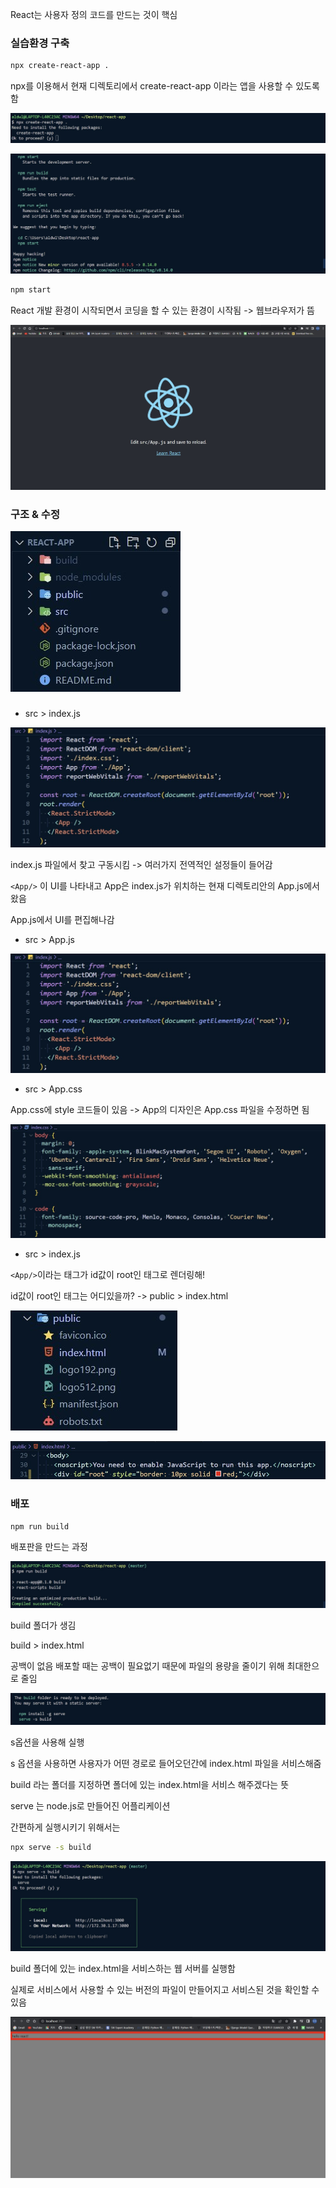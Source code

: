 React는 사용자 정의 코드를 만드는 것이 핵심



### 실습환경 구축

```bash
npx create-react-app .
```

npx를 이용해서 현재 디렉토리에서 create-react-app 이라는 앱을 사용할 수 있도록 함

![1](React_3.assets/%ED%99%94%EB%A9%B4%20%EC%BA%A1%EC%B2%98%202022-07-17%20203044.jpg)

![2](React_3.assets/%ED%99%94%EB%A9%B4%20%EC%BA%A1%EC%B2%98%202022-07-17%20203251.jpg)

```bash
npm start
```

 React 개발 환경이 시작되면서 코딩을 할 수 있는 환경이 시작됨 -> 웹브라우저가 뜸

![3](React_3.assets/%ED%99%94%EB%A9%B4%20%EC%BA%A1%EC%B2%98%202022-07-17%20203559.jpg)



### 구조 & 수정

![4](React_3.assets/%ED%99%94%EB%A9%B4%20%EC%BA%A1%EC%B2%98%202022-07-19%20143806.jpg)

### 

- src > index.js

![5](React_3.assets/%ED%99%94%EB%A9%B4%20%EC%BA%A1%EC%B2%98%202022-07-19%20144757.jpg)

index.js 파일에서 찾고 구동시킴 -> 여러가지 전역적인 설정들이 들어감

`<App/>` 이  UI를 나타내고 App은 index.js가 위치하는 현재 디렉토리안의 App.js에서 왔음

App.js에서 UI를 편집해나감

- src > App.js

![6](React_3.assets/%ED%99%94%EB%A9%B4%20%EC%BA%A1%EC%B2%98%202022-07-19%20144757.jpg)

- src > App.css

App.css에 style 코드들이 있음 -> App의 디자인은 App.css 파일을 수정하면 됨

![7](React_3.assets/%ED%99%94%EB%A9%B4%20%EC%BA%A1%EC%B2%98%202022-07-19%20144922.jpg)



- src > index.js

`<App/>`이라는 태그가 id값이 root인 태그로 렌더링해!

id값이 root인 태그는 어디있을까? -> public > index.html

![8](React_3.assets/%ED%99%94%EB%A9%B4%20%EC%BA%A1%EC%B2%98%202022-07-19%20150329.jpg)



![9](React_3.assets/%ED%99%94%EB%A9%B4%20%EC%BA%A1%EC%B2%98%202022-07-19%20150458.jpg)



### 배포

```bash
npm run build
```

배포판을 만드는 과정

![10](React_3.assets/%ED%99%94%EB%A9%B4%20%EC%BA%A1%EC%B2%98%202022-07-19%20141634.jpg)

build 폴더가 생김

build > index.html  

공백이 없음 배포할 때는 공백이 필요없기 때문에 파일의 용량을 줄이기 위해 최대한으로 줄임



![11](React_3.assets/%ED%99%94%EB%A9%B4%20%EC%BA%A1%EC%B2%98%202022-07-19%20142236.jpg)

s옵션을 사용해 실행

s 옵션을 사용하면 사용자가 어떤 경로로 들어오던간에 index.html 파일을 서비스해줌

build 라는 폴더를 지정하면 폴더에 있는 index.html을 서비스 해주겠다는 뜻

serve 는 node.js로 만들어진 어플리케이션

간편하게 실행시키기 위해서는 

```bash
npx serve -s build
```

![12](React_3.assets/%ED%99%94%EB%A9%B4%20%EC%BA%A1%EC%B2%98%202022-07-19%20142355.jpg)

build 폴더에 있는 index.html을 서비스하는 웹 서버를 실행함

실제로 서비스에서 사용할 수 있는 버전의 파일이 만들어지고 서비스된 것을 확인할 수 있음

![13](React_3.assets/%ED%99%94%EB%A9%B4%20%EC%BA%A1%EC%B2%98%202022-07-19%20150929.jpg)
